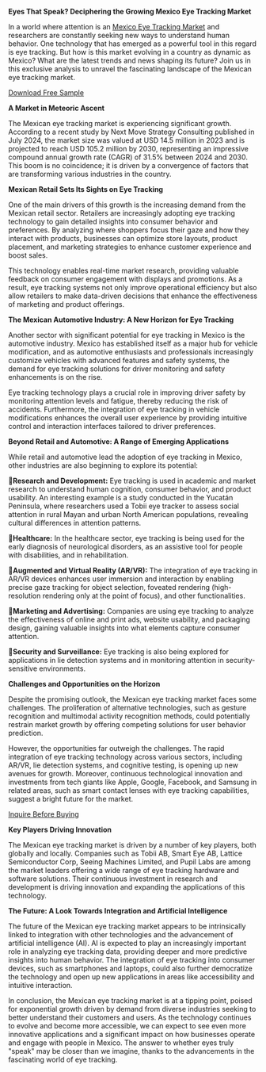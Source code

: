 **Eyes That Speak? Deciphering the Growing Mexico Eye Tracking Market**

In a world where attention is an [Mexico Eye Tracking Market](https://www.nextmsc.com/report/mexico-eye-tracking-market) and researchers are constantly seeking new ways to understand human behavior. One technology that has emerged as a powerful tool in this regard is eye tracking. But how is this market evolving in a country as dynamic as Mexico? What are the latest trends and news shaping its future? Join us in this exclusive analysis to unravel the fascinating landscape of the Mexican eye tracking market.

[Download Free Sample](https://www.nextmsc.com/mexico-eye-tracking-market/request-sample)

**A Market in Meteoric Ascent**

The Mexican eye tracking market is experiencing significant growth. According to a recent study by Next Move Strategy Consulting published in July 2024, the market size was valued at USD 14.5 million in 2023 and is projected to reach USD 105.2 million by 2030, representing an impressive compound annual growth rate (CAGR) of 31.5% between 2024 and 2030. This boom is no coincidence; it is driven by a convergence of factors that are transforming various industries in the country.

**Mexican Retail Sets Its Sights on Eye Tracking**

One of the main drivers of this growth is the increasing demand from the Mexican retail sector. Retailers are increasingly adopting eye tracking technology to gain detailed insights into consumer behavior and preferences. By analyzing where shoppers focus their gaze and how they interact with products, businesses can optimize store layouts, product placement, and marketing strategies to enhance customer experience and boost sales.

This technology enables real-time market research, providing valuable feedback on consumer engagement with displays and promotions. As a result, eye tracking systems not only improve operational efficiency but also allow retailers to make data-driven decisions that enhance the effectiveness of marketing and product offerings.  

**The Mexican Automotive Industry: A New Horizon for Eye Tracking**

Another sector with significant potential for eye tracking in Mexico is the automotive industry. Mexico has established itself as a major hub for vehicle modification, and as automotive enthusiasts and professionals increasingly customize vehicles with advanced features and safety systems, the demand for eye tracking solutions for driver monitoring and safety enhancements is on the rise.

Eye tracking technology plays a crucial role in improving driver safety by monitoring attention levels and fatigue, thereby reducing the risk of accidents. Furthermore, the integration of eye tracking in vehicle modifications enhances the overall user experience by providing intuitive control and interaction interfaces tailored to driver preferences.  

**Beyond Retail and Automotive: A Range of Emerging Applications**

While retail and automotive lead the adoption of eye tracking in Mexico, other industries are also beginning to explore its potential:

**Research and Development:** Eye tracking is used in academic and market research to understand human cognition, consumer behavior, and product usability. An interesting example is a study conducted in the Yucatán Peninsula, where researchers used a Tobii eye tracker to assess social attention in rural Mayan and urban North American populations, revealing cultural differences in attention patterns.

**Healthcare:** In the healthcare sector, eye tracking is being used for the early diagnosis of neurological disorders, as an assistive tool for people with disabilities, and in rehabilitation.

**Augmented and Virtual Reality (AR/VR):** The integration of eye tracking in AR/VR devices enhances user immersion and interaction by enabling precise gaze tracking for object selection, foveated rendering (high-resolution rendering only at the point of focus), and other functionalities.

**Marketing and Advertising:** Companies are using eye tracking to analyze the effectiveness of online and print ads, website usability, and packaging design, gaining valuable insights into what elements capture consumer attention.

**Security and Surveillance:** Eye tracking is also being explored for applications in lie detection systems and in monitoring attention in security-sensitive environments.

**Challenges and Opportunities on the Horizon**

Despite the promising outlook, the Mexican eye tracking market faces some challenges. The proliferation of alternative technologies, such as gesture recognition and multimodal activity recognition methods, could potentially restrain market growth by offering competing solutions for user behavior prediction.

However, the opportunities far outweigh the challenges. The rapid integration of eye tracking technology across various sectors, including AR/VR, lie detection systems, and cognitive testing, is opening up new avenues for growth. Moreover, continuous technological innovation and investments from tech giants like Apple, Google, Facebook, and Samsung in related areas, such as smart contact lenses with eye tracking capabilities, suggest a bright future for the market.

[Inquire Before Buying](https://www.nextmsc.com/mexico-eye-tracking-market/inquire-before-buying)

**Key Players Driving Innovation**

The Mexican eye tracking market is driven by a number of key players, both globally and locally. Companies such as Tobii AB, Smart Eye AB, Lattice Semiconductor Corp, Seeing Machines Limited, and Pupil Labs are among the market leaders offering a wide range of eye tracking hardware and software solutions. Their continuous investment in research and development is driving innovation and expanding the applications of this technology.

**The Future: A Look Towards Integration and Artificial Intelligence**

The future of the Mexican eye tracking market appears to be intrinsically linked to integration with other technologies and the advancement of artificial intelligence (AI). AI is expected to play an increasingly important role in analyzing eye tracking data, providing deeper and more predictive insights into human behavior. The integration of eye tracking into consumer devices, such as smartphones and laptops, could also further democratize the technology and open up new applications in areas like accessibility and intuitive interaction.

In conclusion, the Mexican eye tracking market is at a tipping point, poised for exponential growth driven by demand from diverse industries seeking to better understand their customers and users. As the technology continues to evolve and become more accessible, we can expect to see even more innovative applications and a significant impact on how businesses operate and engage with people in Mexico. The answer to whether eyes truly "speak" may be closer than we imagine, thanks to the advancements in the fascinating world of eye tracking.
